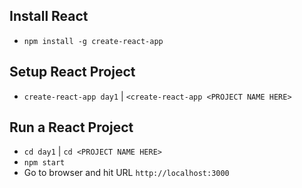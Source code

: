 ## Install React

- `npm install -g create-react-app`


## Setup React Project

- `create-react-app day1` |  `<create-react-app <PROJECT NAME HERE>`

## Run a React Project

- `cd day1`  | `cd <PROJECT NAME HERE>`
- `npm start`
- Go to browser and hit URL `http://localhost:3000`
